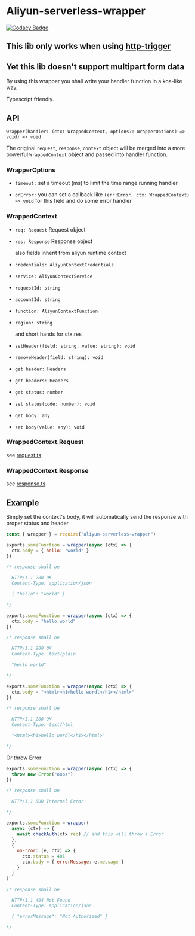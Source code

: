 # Aliyun-serverless-wrapper

[![Codacy Badge](https://api.codacy.com/project/badge/Grade/b283383048264aca84abcaa8e02e01ac)](https://app.codacy.com/app/zephyrpersonal/aliyun-serverless-wrapper?utm_source=github.com&utm_medium=referral&utm_content=zephyrpersonal/aliyun-serverless-wrapper&utm_campaign=Badge_Grade_Dashboard)

## This lib only works when using [http-trigger](https://help.aliyun.com/document_detail/74757.html?spm=a2c4g.11186623.6.558.1d555ed64YgYv8#HTTP-trigger-interface)

## Yet this lib doesn't support multipart form data

By using this wrapper you shall write your handler function in a koa-like way.

Typescript friendly.

## API

`wrapper(handler: (ctx: WrappedContext, options?: WrapperOptions) => void) => void`

The original `request`, `response`, `context` object will be merged into a more powerful `WrappedContext` object and passed into handler function.

### WrapperOptions

- `timeout:` set a timeout (ms) to limit the time range running handler

- `onError:` you can set a callback like `(err:Error, ctx: WrappedContext) => void` for this field and do some error handler

### WrappedContext

- `req: Request` Request object

- `res: Response` Response object

  also fields inherit from aliyun runtime context

- `credentials: AliyunContextCredentials`

- `service: AliyunContextService`

- `requestId: string`

- `accountId: string`

- `function: AliyunContextFunction`

- `region: string`

  and short hands for ctx.res

- `setHeader(field: string, value: string): void`

- `removeHeader(field: string): void`

- `get header: Headers`

- `get headers: Headers`

- `get status: number`

- `set status(code: number): void`

- `get body: any`

- `set body(value: any): void`

### WrappedContext.Request

see [request.ts](src/request.ts)

### WrappedContext.Response

see [response.ts](src/response.ts)

## Example

Simply set the context's body, it will automatically send the response with proper status and header

```js
const { wrapper } = require("aliyun-serverless-wrapper")

exports.someFunction = wrapper(async (ctx) => {
  ctx.body = { hello: "world" }
})

/* response shall be

  HTTP/1.1 200 OK
  Content-Type: application/json

  { "hello": "world" }

*/

exports.someFunction = wrapper(async (ctx) => {
  ctx.body = "hello world"
})

/* response shall be

  HTTP/1.1 200 OK
  Content-Type: text/plain

  "hello world"

*/

exports.someFunction = wrapper(async (ctx) => {
  ctx.body = "<html><h1>hello wordl</h1></html>"
})

/* response shall be

  HTTP/1.1 200 OK
  Content-Type: text/html

  "<html><h1>hello wordl</h1></html>"

*/
```

Or throw Error

```js
exports.someFunction = wrapper(async (ctx) => {
  throw new Error("oops")
})

/* response shall be

  HTTP/1.1 500 Internal Error

*/

exports.someFunction = wrapper(
  async (ctx) => {
    await checkAuth(ctx.req) // and this will throw a Error
  },
  {
    onError: (e, ctx) => {
      ctx.status = 401
      ctx.body = { errorMessage: e.message }
    }
  }
)

/* response shall be

  HTTP/1.1 404 Not Found
  Content-Type: application/json

  { "errorMessage": "Not Authorized" }

*/
```
